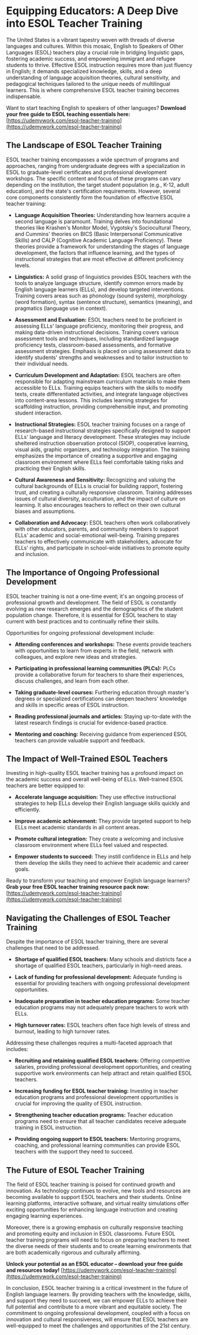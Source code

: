 # Equipping Educators: A Deep Dive into ESOL Teacher Training

The United States is a vibrant tapestry woven with threads of diverse languages and cultures. Within this mosaic, English to Speakers of Other Languages (ESOL) teachers play a crucial role in bridging linguistic gaps, fostering academic success, and empowering immigrant and refugee students to thrive. Effective ESOL instruction requires more than just fluency in English; it demands specialized knowledge, skills, and a deep understanding of language acquisition theories, cultural sensitivity, and pedagogical techniques tailored to the unique needs of multilingual learners. This is where comprehensive ESOL teacher training becomes indispensable.

Want to start teaching English to speakers of other languages? **Download your free guide to ESOL teaching essentials here:** [https://udemywork.com/esol-teacher-training](https://udemywork.com/esol-teacher-training)

## The Landscape of ESOL Teacher Training

ESOL teacher training encompasses a wide spectrum of programs and approaches, ranging from undergraduate degrees with a specialization in ESOL to graduate-level certificates and professional development workshops. The specific content and focus of these programs can vary depending on the institution, the target student population (e.g., K-12, adult education), and the state's certification requirements. However, several core components consistently form the foundation of effective ESOL teacher training:

*   **Language Acquisition Theories:** Understanding how learners acquire a second language is paramount. Training delves into foundational theories like Krashen's Monitor Model, Vygotsky's Sociocultural Theory, and Cummins' theories on BICS (Basic Interpersonal Communicative Skills) and CALP (Cognitive Academic Language Proficiency). These theories provide a framework for understanding the stages of language development, the factors that influence learning, and the types of instructional strategies that are most effective at different proficiency levels.

*   **Linguistics:** A solid grasp of linguistics provides ESOL teachers with the tools to analyze language structure, identify common errors made by English language learners (ELLs), and develop targeted interventions. Training covers areas such as phonology (sound system), morphology (word formation), syntax (sentence structure), semantics (meaning), and pragmatics (language use in context).

*   **Assessment and Evaluation:** ESOL teachers need to be proficient in assessing ELLs' language proficiency, monitoring their progress, and making data-driven instructional decisions. Training covers various assessment tools and techniques, including standardized language proficiency tests, classroom-based assessments, and formative assessment strategies. Emphasis is placed on using assessment data to identify students' strengths and weaknesses and to tailor instruction to their individual needs.

*   **Curriculum Development and Adaptation:** ESOL teachers are often responsible for adapting mainstream curriculum materials to make them accessible to ELLs. Training equips teachers with the skills to modify texts, create differentiated activities, and integrate language objectives into content-area lessons. This includes learning strategies for scaffolding instruction, providing comprehensible input, and promoting student interaction.

*   **Instructional Strategies:** ESOL teacher training focuses on a range of research-based instructional strategies specifically designed to support ELLs' language and literacy development. These strategies may include sheltered instruction observation protocol (SIOP), cooperative learning, visual aids, graphic organizers, and technology integration. The training emphasizes the importance of creating a supportive and engaging classroom environment where ELLs feel comfortable taking risks and practicing their English skills.

*   **Cultural Awareness and Sensitivity:** Recognizing and valuing the cultural backgrounds of ELLs is crucial for building rapport, fostering trust, and creating a culturally responsive classroom. Training addresses issues of cultural diversity, acculturation, and the impact of culture on learning. It also encourages teachers to reflect on their own cultural biases and assumptions.

*   **Collaboration and Advocacy:** ESOL teachers often work collaboratively with other educators, parents, and community members to support ELLs' academic and social-emotional well-being. Training prepares teachers to effectively communicate with stakeholders, advocate for ELLs' rights, and participate in school-wide initiatives to promote equity and inclusion.

## The Importance of Ongoing Professional Development

ESOL teacher training is not a one-time event; it's an ongoing process of professional growth and development. The field of ESOL is constantly evolving as new research emerges and the demographics of the student population change. Therefore, it is essential for ESOL teachers to stay current with best practices and to continually refine their skills.

Opportunities for ongoing professional development include:

*   **Attending conferences and workshops:** These events provide teachers with opportunities to learn from experts in the field, network with colleagues, and explore new ideas and strategies.

*   **Participating in professional learning communities (PLCs):** PLCs provide a collaborative forum for teachers to share their experiences, discuss challenges, and learn from each other.

*   **Taking graduate-level courses:** Furthering education through master's degrees or specialized certifications can deepen teachers' knowledge and skills in specific areas of ESOL instruction.

*   **Reading professional journals and articles:** Staying up-to-date with the latest research findings is crucial for evidence-based practice.

*   **Mentoring and coaching:** Receiving guidance from experienced ESOL teachers can provide valuable support and feedback.

## The Impact of Well-Trained ESOL Teachers

Investing in high-quality ESOL teacher training has a profound impact on the academic success and overall well-being of ELLs. Well-trained ESOL teachers are better equipped to:

*   **Accelerate language acquisition:** They use effective instructional strategies to help ELLs develop their English language skills quickly and efficiently.

*   **Improve academic achievement:** They provide targeted support to help ELLs meet academic standards in all content areas.

*   **Promote cultural integration:** They create a welcoming and inclusive classroom environment where ELLs feel valued and respected.

*   **Empower students to succeed:** They instill confidence in ELLs and help them develop the skills they need to achieve their academic and career goals.

Ready to transform your teaching and empower English language learners? **Grab your free ESOL teacher training resource pack now:** [https://udemywork.com/esol-teacher-training](https://udemywork.com/esol-teacher-training)

## Navigating the Challenges of ESOL Teacher Training

Despite the importance of ESOL teacher training, there are several challenges that need to be addressed.

*   **Shortage of qualified ESOL teachers:** Many schools and districts face a shortage of qualified ESOL teachers, particularly in high-need areas.

*   **Lack of funding for professional development:** Adequate funding is essential for providing teachers with ongoing professional development opportunities.

*   **Inadequate preparation in teacher education programs:** Some teacher education programs may not adequately prepare teachers to work with ELLs.

*   **High turnover rates:** ESOL teachers often face high levels of stress and burnout, leading to high turnover rates.

Addressing these challenges requires a multi-faceted approach that includes:

*   **Recruiting and retaining qualified ESOL teachers:** Offering competitive salaries, providing professional development opportunities, and creating supportive work environments can help attract and retain qualified ESOL teachers.

*   **Increasing funding for ESOL teacher training:** Investing in teacher education programs and professional development opportunities is crucial for improving the quality of ESOL instruction.

*   **Strengthening teacher education programs:** Teacher education programs need to ensure that all teacher candidates receive adequate training in ESOL instruction.

*   **Providing ongoing support to ESOL teachers:** Mentoring programs, coaching, and professional learning communities can provide ESOL teachers with the support they need to succeed.

## The Future of ESOL Teacher Training

The field of ESOL teacher training is poised for continued growth and innovation. As technology continues to evolve, new tools and resources are becoming available to support ESOL teachers and their students. Online learning platforms, interactive software, and virtual reality simulations offer exciting opportunities for enhancing language instruction and creating engaging learning experiences.

Moreover, there is a growing emphasis on culturally responsive teaching and promoting equity and inclusion in ESOL classrooms. Future ESOL teacher training programs will need to focus on preparing teachers to meet the diverse needs of their students and to create learning environments that are both academically rigorous and culturally affirming.

**Unlock your potential as an ESOL educator – download your free guide and resources today!** [https://udemywork.com/esol-teacher-training](https://udemywork.com/esol-teacher-training)

In conclusion, ESOL teacher training is a critical investment in the future of English language learners. By providing teachers with the knowledge, skills, and support they need to succeed, we can empower ELLs to achieve their full potential and contribute to a more vibrant and equitable society. The commitment to ongoing professional development, coupled with a focus on innovation and cultural responsiveness, will ensure that ESOL teachers are well-equipped to meet the challenges and opportunities of the 21st century.
